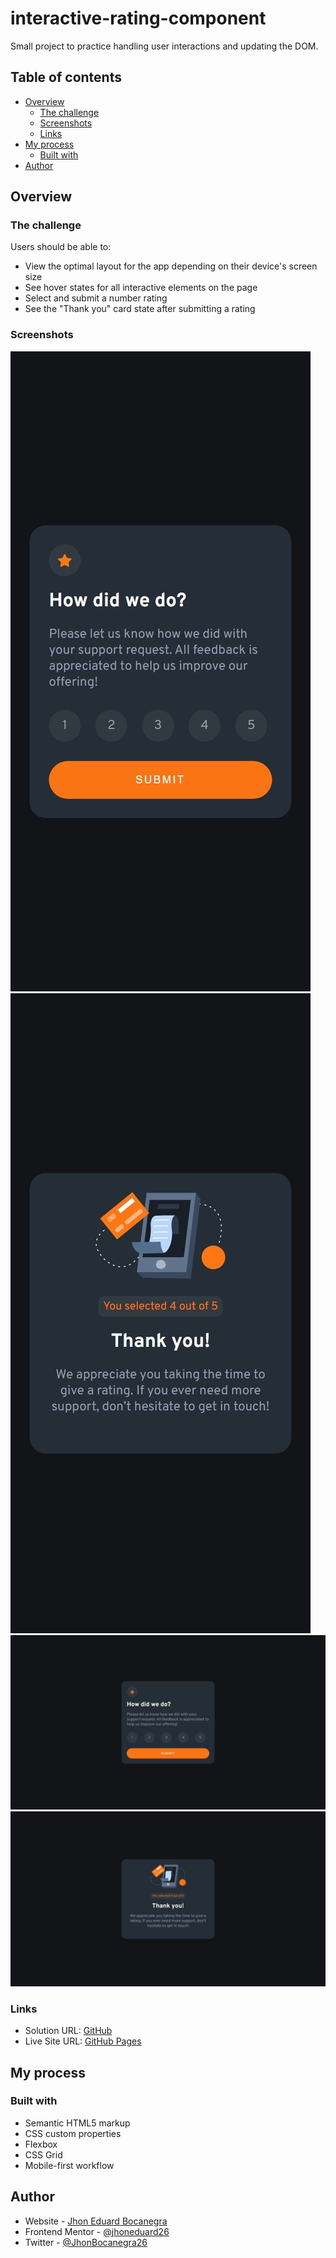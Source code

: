# interactive-rating-component

Small project to practice handling user interactions and updating the DOM.

## Table of contents

- [Overview](#overview)
  - [The challenge](#the-challenge)
  - [Screenshots](#screenshots)
  - [Links](#links)
- [My process](#my-process)
  - [Built with](#built-with)
- [Author](#author)

## Overview

### The challenge

Users should be able to:

- View the optimal layout for the app depending on their device's screen size
- See hover states for all interactive elements on the page
- Select and submit a number rating
- See the "Thank you" card state after submitting a rating

### Screenshots

![mobile](./assets/screenshots/mobile.jpeg)
![mobile-thank-you-state](./assets/screenshots/mobile-thank-you-state.jpeg)
![desktop](./assets/screenshots/desktop.jpeg)
![desktop-thank-you-state](./assets/screenshots/desktop-thank-you-state.jpeg)

### Links

- Solution URL: [GitHub](https://github.com/JhonEduard26/interactive-rating-component)
- Live Site URL: [GitHub Pages](https://jhoneduard26.github.io/interactive-rating-component/)

## My process

### Built with

- Semantic HTML5 markup
- CSS custom properties
- Flexbox
- CSS Grid
- Mobile-first workflow

## Author

- Website - [Jhon Eduard Bocanegra](https://github.com/JhonEduard26)
- Frontend Mentor - [@jhoneduard26](https://www.frontendmentor.io/profile/JhonEduard26)
- Twitter - [@JhonBocanegra26](https://twitter.com/JhonBocanegra26)
